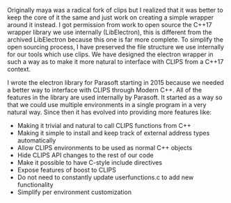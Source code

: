 Originally maya was a radical fork of clips but I realized that it was better
to keep the core of it the same and just work on creating a simple wrapper
around it instead. I got permission from work to open source the C++17 wrapper
library we use internally (LibElectron), this is different from the archived
LibElectron because this one is far more complete. To simplify the open
sourcing process, I have preserved the file structure we use internally for our
tools which use clips. We have designed the electron wrapper in such a way as
to make it more natural to interface with CLIPS from a C++17 context. 

I wrote the electron library for Parasoft starting in 2015 because we needed a better way to 
interface with CLIPS through Modern C++. All of the features in the library are used internally by
Parasoft. It started as a way so that we could use multiple environments in a single program in a very natural way. 
Since then it has evolved into providing more features like:

- Making it trivial and natural to call CLIPS functions from C++
- Making it simple to install and keep track of external address types automatically
- Allow CLIPS environments to be used as normal C++ objects
- Hide CLIPS API changes to the rest of our code
- Make it possible to have C-style include directives
- Expose features of boost to CLIPS
- Do not need to constantly update userfunctions.c to add new functionality
- Simplify per environment customization

